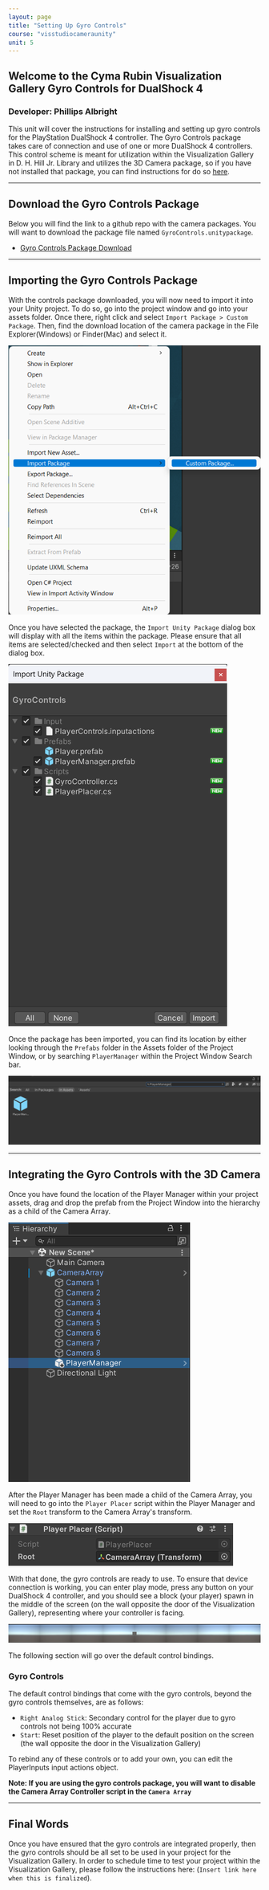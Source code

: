 ```yaml
---
layout: page
title: "Setting Up Gyro Controls"
course: "visstudiocameraunity"
unit: 5
---
```


## Welcome to the Cyma Rubin Visualization Gallery Gyro Controls for DualShock 4

### Developer: Phillips Albright

This unit will cover the instructions for installing and setting up gyro controls for the PlayStation DualShock 4 controller. The Gyro Controls package takes care of connection and use of one or more DualShock 4 controllers. This control scheme is meant for utilization within the Visualization Gallery in D. H. Hill Jr. Library and utilizes the 3D Camera package, so if you have not installed that package, you can find instructions for do so [here](../firstpersoncamera/gettingstarted.md).

---

## Download the Gyro Controls Package

Below you will find the link to a github repo with the camera packages. You will want to download the package file named ```GyroControls.unitypackage```.

* [Gyro Controls Package Download](https://github.com/technobotanist/VisStudioTesting/blob/main/Assets/Packages/GyroControls.unitypackage)

---

## Importing the Gyro Controls Package

With the controls package downloaded, you will now need to import it into your Unity project. To do so, go into the project window and go into your assets folder. Once there, right click and select ```Import Package > Custom Package```. Then, find the download location of the camera package in the File Explorer(Windows) or Finder(Mac) and select it.

![Import Package](images/importcustompackage.png)

Once you have selected the package, the ```Import Unity Package``` dialog box will display with all the items within the package. Please ensure that all items are selected/checked and then select ```Import``` at the bottom of the dialog box.

![Select and Import](images/import.png)

Once the package has been imported, you can find its location by either looking through the ```Prefabs``` folder in the Assets folder of the Project Window, or by searching ```PlayerManager``` within the Project Window Search bar.

![Find Package in Project](images/packagesearch.png)

---

## Integrating the Gyro Controls with the 3D Camera

Once you have found the location of the Player Manager within your project assets, drag and drop the prefab from the Project Window into the hierarchy as a child of the Camera Array.

![Player Manager as Child of Camera Array](images/placeincamera.png)

After the Player Manager has been made a child of the Camera Array, you will need to go into the ```Player Placer``` script within the Player Manager and set the ```Root``` transform to the Camera Array's transform.

![Emulator Components](images/roottransform.png)

With that done, the gyro controls are ready to use. To ensure that device connection is working, you can enter play mode, press any button on your DualShock 4 controller, and you should see a block (your player) spawn in the middle of the screen (on the wall opposite the door of the Visualization Gallery), representing where your controller is facing.

![Player Connection Testing](images/playerconnection.png)

The following section will go over the default control bindings.

### Gyro Controls

The default control bindings that come with the gyro controls, beyond the gyro controls themselves, are as follows:

* ```Right Analog Stick```: Secondary control for the player due to gyro controls not being 100% accurate
* ```Start```: Reset position of the player to the default position on the screen (the wall opposite the door in the Visualization Gallery)

To rebind any of these controls or to add your own, you can edit the PlayerInputs input actions object.

**Note: If you are using the gyro controls package, you will want to disable the Camera Array Controller script in the ```Camera Array```**

---

## Final Words

Once you have ensured that the gyro controls are integrated properly, then the gyro controls should be all set to be used in your project for the Visualization Gallery. In order to schedule time to test your project within the Visualization Gallery, please follow the instructions here: (```Insert link here when this is finalized```).
